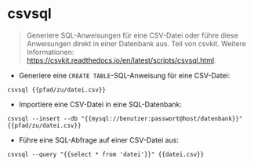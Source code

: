 # csvsql

> Generiere SQL-Anweisungen für eine CSV-Datei oder führe diese Anweisungen direkt in einer Datenbank aus.
> Teil von csvkit.
> Weitere Informationen: <https://csvkit.readthedocs.io/en/latest/scripts/csvsql.html>.

- Generiere eine `CREATE TABLE`-SQL-Anweisung für eine CSV-Datei:

`csvsql {{pfad/zu/datei.csv}}`

- Importiere eine CSV-Datei in eine SQL-Datenbank:

`csvsql --insert --db "{{mysql://benutzer:passwort@host/datenbank}}" {{pfad/zu/datei.csv}}`

- Führe eine SQL-Abfrage auf einer CSV-Datei aus:

`csvsql --query "{{select * from 'datei'}}" {{datei.csv}}`

